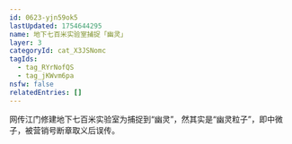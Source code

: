 ```yaml
---
id: 0623-yjn59ok5
lastUpdated: 1754644295
name: 地下七百米实验室捕捉「幽灵」
layer: 3
categoryId: cat_X3JSNomc
tagIds:
  - tag_RYrNofQS
  - tag_jKWvm6pa
nsfw: false
relatedEntries: []
---
```


网传江门修建地下七百米实验室为捕捉到“幽灵”，然其实是“幽灵粒子”，即中微子，被营销号断章取义后误传。
